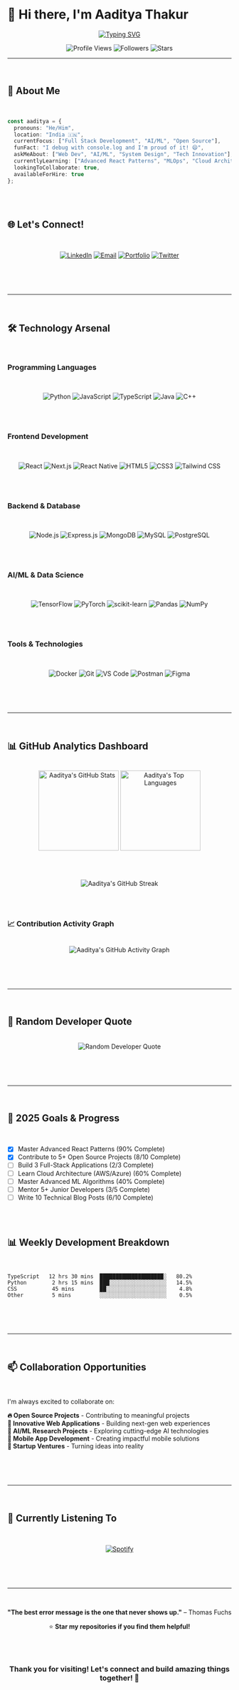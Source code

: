 # 👋 Hi there, I'm Aaditya Thakur



<div align="center">
  
[![Typing SVG](https://readme-typing-svg.herokuapp.com?font=Fira+Code&weight=600&size=28&duration=4000&pause=1000&color=FF0000&center=true&vCenter=true&multiline=true&width=800&height=100&lines=Software+Engineer+%7C%7C+Full+Stack+Developer;AI%2FML+Enthusiast+%7C%7C+Innovation+Explorer)](https://git.io/typing-svg)

</div>


<div align="center">
  <img src="https://komarev.com/ghpvc/?username=AadityaThakur01&style=for-the-badge&color=FF0000&labelColor=1c1917" alt="Profile Views" />
  <img src="https://img.shields.io/github/followers/AadityaThakur01?style=for-the-badge&color=FF0000&labelColor=1c1917" alt="Followers" />
  <img src="https://img.shields.io/github/stars/AadityaThakur01?style=for-the-badge&color=FF0000&labelColor=1c1917" alt="Stars" />
</div>

---


<br>

## 🚀 About Me

<br>

```typescript
const aaditya = {
  pronouns: "He/Him",
  location: "India 🇮🇳",
  currentFocus: ["Full Stack Development", "AI/ML", "Open Source"],
  funFact: "I debug with console.log and I'm proud of it! 😄",
  askMeAbout: ["Web Dev", "AI/ML", "System Design", "Tech Innovation"],
  currentlyLearning: ["Advanced React Patterns", "MLOps", "Cloud Architecture"],
  lookingToCollaborate: true,
  availableForHire: true
};
```

<br><br>

## 🌐 Let's Connect!

<br>

<div align="center">

[![LinkedIn](https://img.shields.io/badge/LinkedIn-0077B5?style=for-the-badge&logo=linkedin&logoColor=white)]([https://linkedin.com/in/aadityathakur](https://www.linkedin.com/in/aaditya-thakur-b58a0a25a?utm_source=share&utm_campaign=share_via&utm_content=profile&utm_medium=android_app))
[![Email](https://img.shields.io/badge/Email-D14836?style=for-the-badge&logo=gmail&logoColor=white)](mailto:taaditya2003@gmail.com)
[![Portfolio](https://img.shields.io/badge/Portfolio-FF5722?style=for-the-badge&logo=todoist&logoColor=white)](https://yourportfolio.com)
[![Twitter](https://img.shields.io/badge/Twitter-1DA1F2?style=for-the-badge&logo=twitter&logoColor=white)](https://twitter.com/yourusername)

</div>

<br><br><br>

---

<br>

## 🛠️ Technology Arsenal

<br>

### Programming Languages

<br>

<div align="center">

![Python](https://img.shields.io/badge/Python-14354C?style=for-the-badge&logo=python&logoColor=white)
![JavaScript](https://img.shields.io/badge/JavaScript-F7DF1E?style=for-the-badge&logo=javascript&logoColor=black)
![TypeScript](https://img.shields.io/badge/TypeScript-007ACC?style=for-the-badge&logo=typescript&logoColor=white)
![Java](https://img.shields.io/badge/Java-ED8B00?style=for-the-badge&logo=openjdk&logoColor=white)
![C++](https://img.shields.io/badge/C++-00599C?style=for-the-badge&logo=c%2B%2B&logoColor=white)

</div>

<br><br>

### Frontend Development

<br>

<div align="center">

![React](https://img.shields.io/badge/React-20232A?style=for-the-badge&logo=react&logoColor=61DAFB)
![Next.js](https://img.shields.io/badge/Next.js-000000?style=for-the-badge&logo=next.js&logoColor=white)
![React Native](https://img.shields.io/badge/React_Native-20232A?style=for-the-badge&logo=react&logoColor=61DAFB)
![HTML5](https://img.shields.io/badge/HTML5-E34F26?style=for-the-badge&logo=html5&logoColor=white)
![CSS3](https://img.shields.io/badge/CSS3-1572B6?style=for-the-badge&logo=css3&logoColor=white)
![Tailwind CSS](https://img.shields.io/badge/Tailwind_CSS-38B2AC?style=for-the-badge&logo=tailwind-css&logoColor=white)

</div>

<br><br>

### Backend & Database

<br>

<div align="center">

![Node.js](https://img.shields.io/badge/Node.js-43853D?style=for-the-badge&logo=node.js&logoColor=white)
![Express.js](https://img.shields.io/badge/Express.js-404D59?style=for-the-badge&logo=express&logoColor=white)
![MongoDB](https://img.shields.io/badge/MongoDB-4EA94B?style=for-the-badge&logo=mongodb&logoColor=white)
![MySQL](https://img.shields.io/badge/MySQL-4479A1?style=for-the-badge&logo=mysql&logoColor=white)
![PostgreSQL](https://img.shields.io/badge/PostgreSQL-316192?style=for-the-badge&logo=postgresql&logoColor=white)

</div>

<br><br>

### AI/ML & Data Science

<br>

<div align="center">

![TensorFlow](https://img.shields.io/badge/TensorFlow-FF6F00?style=for-the-badge&logo=tensorflow&logoColor=white)
![PyTorch](https://img.shields.io/badge/PyTorch-EE4C2C?style=for-the-badge&logo=pytorch&logoColor=white)
![scikit-learn](https://img.shields.io/badge/scikit--learn-F7931E?style=for-the-badge&logo=scikit-learn&logoColor=white)
![Pandas](https://img.shields.io/badge/pandas-150458?style=for-the-badge&logo=pandas&logoColor=white)
![NumPy](https://img.shields.io/badge/NumPy-013243?style=for-the-badge&logo=numpy&logoColor=white)

</div>

<br><br>

### Tools & Technologies

<br>

<div align="center">

![Docker](https://img.shields.io/badge/Docker-0db7ed?style=for-the-badge&logo=docker&logoColor=white)
![Git](https://img.shields.io/badge/Git-F05032?style=for-the-badge&logo=git&logoColor=white)
![VS Code](https://img.shields.io/badge/VS_Code-0078d4?style=for-the-badge&logo=visual%20studio%20code&logoColor=white)
![Postman](https://img.shields.io/badge/Postman-FF6C37?style=for-the-badge&logo=postman&logoColor=white)
![Figma](https://img.shields.io/badge/Figma-F24E1E?style=for-the-badge&logo=figma&logoColor=white)

</div>

<br><br><br>

---

<br>

## 📊 GitHub Analytics Dashboard

<br>

<div align="center">
  
  <img height="180em" src="https://github-readme-stats.vercel.app/api?username=AadityaThakur01&show_icons=true&theme=radical&include_all_commits=true&count_private=true" alt="Aaditya's GitHub Stats"/>
  
  <img height="180em" src="https://github-readme-stats.vercel.app/api/top-langs/?username=AadityaThakur01&layout=compact&langs_count=7&theme=radical" alt="Aaditya's Top Languages"/>
  
</div>

<br><br>

<div align="center">
  
  <img src="https://github-readme-streak-stats.herokuapp.com/?user=AadityaThakur01&theme=radical&hide_border=true" alt="Aaditya's GitHub Streak" />
  
</div>

<br><br>

### 📈 Contribution Activity Graph

<br>

<div align="center">

<img src="https://github-readme-activity-graph.vercel.app/graph?username=AadityaThakur01&bg_color=0d1117&color=5BCDEC&line=5BCDEC&point=FFFFFF&hide_border=true" alt="Aaditya's GitHub Activity Graph" />

</div>

<br><br><br>

---

<br>

## 💭 Random Developer Quote

<br>

<div align="center">

<img src="https://quotes-github-readme.vercel.app/api?type=horizontal&theme=radical" alt="Random Developer Quote" />

</div>

<br><br><br>

---

<br>

## 🎯 2025 Goals & Progress

<br>

- [x] Master Advanced React Patterns (90% Complete)
- [x] Contribute to 5+ Open Source Projects (8/10 Complete)  
- [ ] Build 3 Full-Stack Applications (2/3 Complete)
- [ ] Learn Cloud Architecture (AWS/Azure) (60% Complete)
- [ ] Master Advanced ML Algorithms (40% Complete)
- [ ] Mentor 5+ Junior Developers (3/5 Complete)
- [ ] Write 10 Technical Blog Posts (6/10 Complete)

<br><br>

## 📊 Weekly Development Breakdown

<br>

```text
TypeScript   12 hrs 30 mins  ████████████████████░   80.2%
Python        2 hrs 15 mins  ███░░░░░░░░░░░░░░░░░░   14.5%
CSS           45 mins        ██░░░░░░░░░░░░░░░░░░░    4.8%
Other         5 mins         ░░░░░░░░░░░░░░░░░░░░░    0.5%
```

<br><br><br>

---

<br>

## 📫 Collaboration Opportunities

<br>

I'm always excited to collaborate on:

**🔥 Open Source Projects** - Contributing to meaningful projects  
**🌟 Innovative Web Applications** - Building next-gen web experiences  
**🤖 AI/ML Research Projects** - Exploring cutting-edge AI technologies  
**📱 Mobile App Development** - Creating impactful mobile solutions  
**🎯 Startup Ventures** - Turning ideas into reality  

<br><br><br>

---

<br>

## 🎵 Currently Listening To

<br>

<div align="center">

[![Spotify](https://novatorem.vercel.app/api/spotify)](https://open.spotify.com/user/username)

</div>

<br><br><br>

---

<br>

<div align="center">

**"The best error message is the one that never shows up."** – Thomas Fuchs


⭐ **Star my repositories if you find them helpful!**

<br><br>

### Thank you for visiting! Let's connect and build amazing things together! 🚀

</div>
